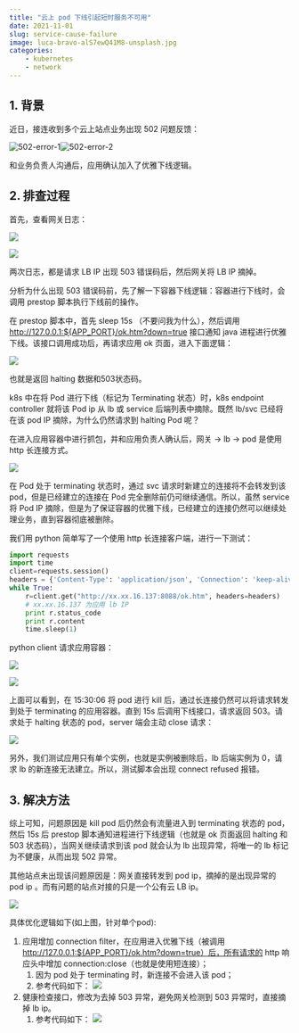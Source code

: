 ```yaml
---
title: "云上 pod 下线引起短时服务不可用"
date: 2021-11-01
slug: service-cause-failure
image: luca-bravo-alS7ewQ41M8-unsplash.jpg
categories:
    - kubernetes
    - network
---
```


## 1. 背景

近日，接连收到多个云上站点业务出现 502 问题反馈：

![502-error-1](img/502-error-1.png)![502-error-2](img/502-error-2.png)

和业务负责人沟通后，应用确认加入了优雅下线逻辑。

## 2. 排查过程

首先，查看网关日志：

![](img/troubleshoot-1.png)

![](img/troubleshoot-2.png)

两次日志，都是请求  LB IP 出现 503 错误码后，然后网关将 LB IP 摘掉。

分析为什么出现 503 错误码前，先了解一下容器下线逻辑：容器进行下线时，会调用 prestop 脚本执行下线前的操作。

在 prestop 脚本中，首先 sleep 15s （不要问我为什么），然后调用 http://127.0.0.1:${APP_PORT}/ok.htm?down=true 接口通知 java 进程进行优雅下线。该接口调用成功后，再请求应用 ok 页面，进入下面逻辑：

![](img/troubleshoot-prestop.png)

也就是返回 halting 数据和503状态码。

k8s 中在将 Pod 进行下线（标记为 Terminating 状态）时，k8s endpoint controller 就将该 Pod ip 从 lb 或 service 后端列表中摘除。既然 lb/svc 已经将在该 pod IP 摘除，为什么仍然请求到 halting Pod 呢？

在进入应用容器中进行抓包，并和应用负责人确认后，网关 -> lb -> pod 是使用 http 长连接方式。

![](img/troubleshoot-netflow.png)

在 Pod 处于 terminating 状态时，通过 svc 请求时新建立的连接将不会转发到该 pod，但是已经建立的连接在 Pod 完全删除前仍可继续通信。所以，虽然 service 将 Pod IP 摘除，但是为了保证容器的优雅下线，已经建立的连接仍然可以继续处理业务，直到容器彻底被删除。

我们用 python 简单写了一个使用 http 长连接客户端，进行一下测试：

```python
import requests 
import time 
client=requests.session()
headers = {'Content-Type': 'application/json', 'Connection': 'keep-alive'} 
while True:    
	r=client.get("http://xx.xx.16.137:8088/ok.htm", headers=headers) 
	# xx.xx.16.137 为应用 lb IP    
	print r.status_code    
	print r.content    
	time.sleep(1)
```

python client 请求应用容器：

![](img/troubleshoot-3.png)

![](img/troubleshoot-4.png)

上面可以看到，在 15:30:06 将 pod 进行 kill 后，通过长连接仍然可以将请求转发到处于 terminating 的应用容器。直到 15s 后调用下线接口，请求返回 503。请求处于 halting 状态的 pod，server 端会主动 close 请求：

![](img/troubleshoot-5.png)

另外，我们测试应用只有单个实例，也就是实例被删除后，lb 后端实例为 0，请求 lb 的新连接无法建立。所以，测试脚本会出现 connect refused 报错。

## 3. 解决方法

综上可知，问题原因是 kill pod 后仍然会有流量进入到 terminating 状态的 pod，然后 15s 后 prestop 脚本通知进程进行下线逻辑（也就是 ok 页面返回 halting 和 503 状态码），当网关继续请求到该 pod 就会认为 lb 出现异常，将唯一的 lb 标记为不健康，从而出现 502 异常。

其他站点未出现该问题原因是：网关直接转发到 pod ip，摘掉的是出现异常的 pod ip 。而有问题的站点对接的只是一个公有云 LB ip。

![](img/solution-1.png)

具体优化逻辑如下(如上图，针对单个pod):

1. 应用增加 connection filter，在应用进入优雅下线（被调用 http://127.0.0.1:${APP_PORT}/ok.htm?down=true）后，所有请求的 http 响应头中增加 connection:close（也就是使用短连接）；
   1. 因为 pod 处于 terminating 时，新连接不会进入该 pod；
   2. 参考代码如下：
      ![](img/solution-2.png)
2. 健康检查接口，修改为去掉 503 异常，避免网关检测到 503 异常时，直接摘掉 lb ip。
   1. 参考代码如下：
      ![](img/solution-3.png)


